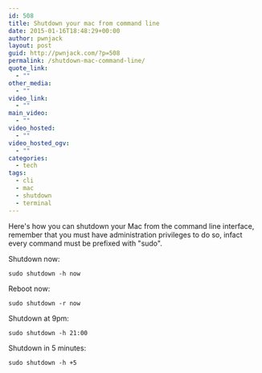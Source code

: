 ```yaml
---
id: 508
title: Shutdown your mac from command line
date: 2015-01-16T18:48:29+00:00
author: pwnjack
layout: post
guid: http://pwnjack.com/?p=508
permalink: /shutdown-mac-command-line/
quote_link:
  - ""
other_media:
  - ""
video_link:
  - ""
main_video:
  - ""
video_hosted:
  - ""
video_hosted_ogv:
  - ""
categories:
  - tech
tags:
  - cli
  - mac
  - shutdown
  - terminal
---
```

Here's how you can shutdown your Mac from the command line interface, remember that you must have administration privileges to do so, infact every command must be prefixed with "sudo".

Shutdown now:

    sudo shutdown -h now

Reboot now:

    sudo shutdown -r now

Shutdown at 9pm:

    sudo shutdown -h 21:00

Shutdown in 5 minutes:

    sudo shutdown -h +5